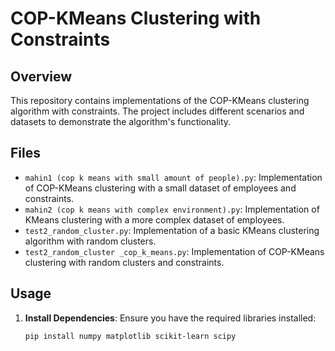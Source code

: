 # COP-KMeans Clustering with Constraints

## Overview
This repository contains implementations of the COP-KMeans clustering algorithm with constraints. The project includes different scenarios and datasets to demonstrate the algorithm's functionality.

## Files
- `mahin1 (cop k means with small amount of people).py`: Implementation of COP-KMeans clustering with a small dataset of employees and constraints.
- `mahin2 (cop k means with complex environment).py`: Implementation of KMeans clustering with a more complex dataset of employees.
- `test2_random_cluster.py`: Implementation of a basic KMeans clustering algorithm with random clusters.
- `test2_random_cluster _cop_k_means.py`: Implementation of COP-KMeans clustering with random clusters and constraints.

## Usage
1. **Install Dependencies**:
   Ensure you have the required libraries installed:
   ```sh
   pip install numpy matplotlib scikit-learn scipy
